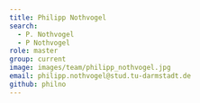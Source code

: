 ```yaml
---
title: Philipp Nothvogel
search:
  - P. Nothvogel
  - P Nothvogel
role: master
group: current
image: images/team/philipp_nothvogel.jpg
email: philipp.nothvogel@stud.tu-darmstadt.de
github: philno
---
```

